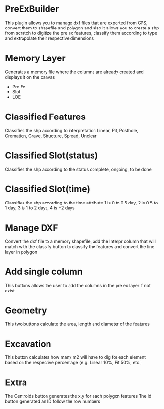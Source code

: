# PreExBuilder
This plugin allows you to manage dxf files that are exported from GPS, convert them to shapefile and polygon and also it allows you to create a shp from scratch to digitize the pre ex features, classify them according to type and extrapolate their respective dimensions.


# Memory Layer

Generates a memory file where the columns are already created and displays it on the canvas

<ul>
	<li>Pre Ex</li>
	<li>Slot</li>
	<li>LOE</li>

</ul>

# Classified Features

Classifies the shp according to interpretation
	Linear, Pit, Posthole, Cremation, Grave, Structure, Spread, Unclear
	
# Classified Slot(status)

Classifies the shp according to the status
	complete, ongoing, to be done
	
# Classified Slot(time)

Classifies the shp according to the time
	attribute 1 is 0 to 0.5 day, 2 is 0.5 to 1 day, 3 is 1 to 2 days, 4 is +2 days

# Manage DXF

Convert the dxf file to a memory shapefile, add the Interpr column that will match with the classify button to classify the features and convert the line layer in polygon

# Add single column

This buttons allows the user to add the columns in the pre ex layer if not exist

# Geometry

This two buttons calculate the area, length and diameter of the features


# Excavation

This button calculates how many m2 will have to dig for each element based on the respective percentage (e.g. Linear 10%, Pit 50%, etc.)

# Extra

The Centroids button generates the x,y for each polygon features
The id button generated an ID follow the row numbers
